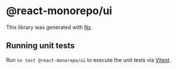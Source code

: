 # @react-monorepo/ui

This library was generated with [Nx](https://nx.dev).

## Running unit tests

Run `nx test @react-monorepo/ui` to execute the unit tests via [Vitest](https://vitest.dev/).
